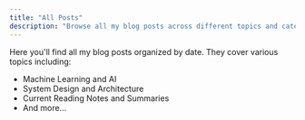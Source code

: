 ```yaml
---
title: "All Posts"
description: "Browse all my blog posts across different topics and categories"
---
```


Here you'll find all my blog posts organized by date. They cover various topics including:
- Machine Learning and AI
- System Design and Architecture
- Current Reading Notes and Summaries
- And more... 